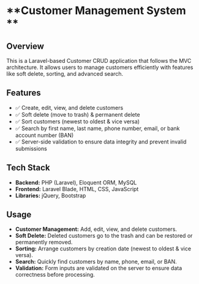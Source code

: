 # **Customer Management System **

## **Overview**

This is a Laravel-based Customer CRUD application that follows the MVC architecture. It allows users to manage customers efficiently with features like soft delete, sorting, and advanced search.

## **Features**

-   ✅ Create, edit, view, and delete customers
-   ✅ Soft delete (move to trash) & permanent delete
-   ✅ Sort customers (newest to oldest & vice versa)
-   ✅ Search by first name, last name, phone number, email, or bank account number (BAN)
-   ✅ Server-side validation to ensure data integrity and prevent invalid submissions

## **Tech Stack**

-   **Backend:** PHP (Laravel), Eloquent ORM, MySQL
-   **Frontend:** Laravel Blade, HTML, CSS, JavaScript
-   **Libraries:** jQuery, Bootstrap

## **Usage**

-   **Customer Management:** Add, edit, view, and delete customers.
-   **Soft Delete:** Deleted customers go to the trash and can be restored or permanently removed.
-   **Sorting:** Arrange customers by creation date (newest to oldest & vice versa).
-   **Search:** Quickly find customers by name, phone, email, or BAN.
-   **Validation:** Form inputs are validated on the server to ensure data correctness before processing.
